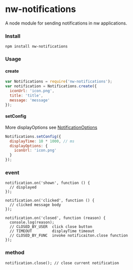 # nw-notifications
A node module for sending notifications in nw applications.

### Install
```
npm install nw-notifications
```

### Usage

#### create

```javascript
var Notifications = require('nw-notifications');
var notification = Notifications.create({
  iconUrl: 'icon.png',
  title: 'title',
  message: 'message'
});
```

#### setConfig

More displayOptions see [NotificationOptions](https://developer.chrome.com/extensions/notifications#type-NotificationOptions)

```javascript
Notifications.setConfig({
  displayTime: 10 * 1000, // ms
  displayOptions: {
    iconUrl: 'icon.png'
  }
});
```

### event

```
notification.on('shown', function () {
  // displayed
});

notification.on('clicked', function () {
  // clicked message body
});

notification.on('closed', function (reason) {
  console.log(reason); 
  // CLOSED_BY_USER  click close button
  // TIMEOUT         displayTime timeout
  // CLOSED_BY_FUNC  invoke notificaiton.close function
});

```

### method

```
notification.close(); // close current notification
```